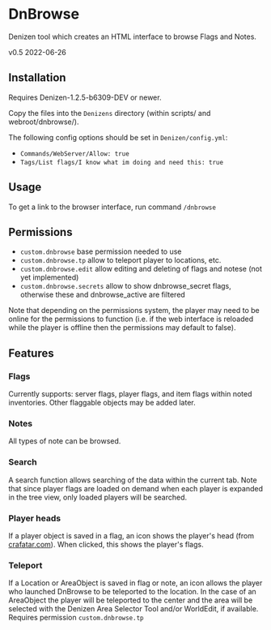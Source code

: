 # DnBrowse

Denizen tool which creates an HTML interface to browse Flags and Notes.

v0.5 2022-06-26

## Installation

Requires Denizen-1.2.5-b6309-DEV or newer.

Copy the files into the `Denizens` directory (within scripts/ and webroot/dnbrowse/).

The following config options should be set in `Denizen/config.yml`:
- `Commands/WebServer/Allow: true`
- `Tags/List flags/I know what im doing and need this: true`

## Usage

To get a link to the browser interface, run command `/dnbrowse`

## Permissions

- `custom.dnbrowse` base permission needed to use
- `custom.dnbrowse.tp` allow to teleport player to locations, etc.
- `custom.dnbrowse.edit` allow editing and deleting of flags and notese (not yet implemented)
- `custom.dnbrowse.secrets` allow to show dnbrowse_secret flags, otherwise these and dnbrowse_active are filtered

Note that depending on the permissions system, the player may need to be online for the permissions to function (i.e. if the web interface is reloaded while the player is offline then the permissions may default to false).

## Features

### Flags

Currently supports: server flags, player flags, and item flags within noted inventories. Other flaggable objects may be added later.

### Notes

All types of note can be browsed.

### Search

A search function allows searching of the data within the current tab. Note that since player flags are loaded on demand when each player is expanded in the tree view, only loaded players will be searched.

### Player heads

If a player object is saved in a flag, an icon shows the player's head (from [crafatar.com](https://crafatar.com/)). When clicked, this shows the player's flags.

### Teleport

If a Location or AreaObject is saved in flag or note, an icon allows the player who launched DnBrowse to be teleported to the location. In the case of an AreaObject the player will be teleported to the center and the area will be selected with the Denizen Area Selector Tool and/or WorldEdit, if available.  Requires permission `custom.dnbrowse.tp`
